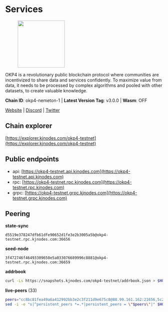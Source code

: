 # Services

<figure><img src="https://raw.githubusercontent.com/kj89/testnet_manuals/main/pingpub/logos/okp4.png" width="150" alt=""><figcaption></figcaption></figure>

OKP4 is a revolutionary public blockchain protocol where communities are incentivized to  share data and services confidently. To maximize value from data, it needs to be processed  by complex algorithms and pooled with other datasets, to create valuable knowledge.

**Chain ID**: okp4-nemeton-1 | **Latest Version Tag**: v3.0.0 | **Wasm**: OFF

[Website](https://okp4.network) | [Discord](https://discord.gg/okp4) | [Twitter](https://twitter.com/OKP4_Protocol)


## Chain explorer
[https://explorer.kjnodes.com/okp4-testnet](https://explorer.kjnodes.com/okp4-testnet)

## Public endpoints

* api: [https://okp4-testnet.api.kjnodes.com](https://okp4-testnet.api.kjnodes.com)
* rpc: [https://okp4-testnet.rpc.kjnodes.com](https://okp4-testnet.rpc.kjnodes.com)
* grpc: [https://okp4-testnet.grpc.kjnodes.com](https://okp4-testnet.grpc.kjnodes.com)

## Peering

**state-sync**

```text
d5519e378247dfb61dfe90652d1fe3e2b3005a5b@okp4-testnet.rpc.kjnodes.com:36656
```

**seed-node**

```text
3f472746f46493309650e5a033076689996c8881@okp4-testnet.rpc.kjnodes.com:36659
```

**addrbook**
```bash
curl -Ls https://snapshots.kjnodes.com/okp4-testnet/addrbook.json > $HOME/.okp4d/config/addrbook.json
```

**live-peers** (33)
```bash
peers="cc8bc81fea49a6a412992bb3e2c3f211d9e675c8@88.99.161.162:21656,5c2a752c9b1952dbed075c56c600c3a79b58c395@95.214.55.232:26996,ebc272824924ea1a27ea3183dd0b9ba713494f83@95.214.55.198:26996,269d246537499d05698c183497c4263e899036a4@65.108.9.164:35656,d5519e378247dfb61dfe90652d1fe3e2b3005a5b@65.109.68.190:36656,99f6675049e22a0216af0e2447e7a4c5021874cd@142.132.132.200:28656,ba469aac96159dbb49844406423180618d267007@65.108.120.21:26113,8cdeb85dada114c959c36bb59ce258c65ae3a09c@88.198.242.163:36656,b0b56d944cf1cc569a1e77e0923e075bad94d755@141.95.145.41:28656,0a961bdf4e0c23a2984d67f8d7bf7cfa85daa4e5@135.181.158.205:26656,854cc8b83a48ba4394c1940b57d0f42ec013e033@38.242.251.204:26656,84eaaf4a1149f1925afe7027eef64f2560ada09b@75.119.159.226:36656,be9841ace1d71a4c7681918ee39f5e00d8e96a82@213.239.216.252:36656,034c2fbca12a8ced548d3225bcd21bdf1216a1b3@65.109.49.163:11203,d1a0ff9bd7ea1ebd06bc7158f3523f5e557328be@163.172.131.169:26656,2bfd405e8f0f176428e2127f98b5ec53164ae1f0@142.132.149.118:26656,8a7605d8ae4338de5b7a0d5c70244ce05e377630@85.10.200.221:26656,f17338ec41b1b68b07063984feb407d9038cf78b@65.108.142.47:26616,473369a53bfa8a0ac4af5a191407b30bc82e83be@74.208.94.42:14656,2c6b5af41689145abb85f95cb49131ae9e193142@217.13.223.167:61356,f7e481df45bfbe62ea0553f5f6da34eaf4f688c3@194.34.232.225:26656,fa04503a35476204861f06b75be4839562205527@65.109.85.226:6070,74349a1cb9479b291866debe2042de8a2e88b850@65.108.233.109:17656,66a75c374c274733bfa3050277cdb43db3fcee56@147.182.229.52:26656,307fb25cd6998d0d5bd1d947571f6043c6bb4069@65.109.31.114:2280,d132ad0c5b2afd0eab2d87351eeda46dc9d69312@46.228.205.200:26656,9d1482bc31fb4578a5c7f7f65c4e0aaf2dfc2336@213.239.215.77:36656,a490691c2a423573cb93bc23b13967ed9db0e3ff@146.190.44.218:26656,c7c9c41bb9fc578c5698a427691eae259a7c81b8@51.159.153.211:36656,d4305fcb7b20dc96481a6ae6ae84f281f3413a4e@65.109.37.58:13656,11d2d5cab53f3e10bc8d91c76601d68cce33c82b@144.76.28.163:26656,5ed1edac2d35c91577b34f6002c85927027058b9@95.217.202.49:30656,9755cab2585a2794453a5b396ef13b893393366f@65.108.212.224:46673"
sed -i -e "s|^persistent_peers *=.*|persistent_peers = \"$peers\"|" $HOME/.okp4d/config/config.toml
```
